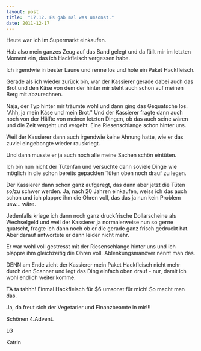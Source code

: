 ```yaml
---
layout: post
title:  "17.12. Es gab mal was umsonst."
date: 2011-12-17
---
```




Heute war ich im Supermarkt einkaufen.



Hab also mein ganzes Zeug auf das Band gelegt und da fällt mir im letzten Moment ein, das ich Hackfleisch vergessen habe.



Ich irgendwie in bester Laune und renne los und hole ein Paket Hackfleisch. 



Gerade als ich wieder zurück bin, war der Kassierer gerade dabei auch das Brot und den Käse von dem der hinter mir steht auch schon auf meinen Berg mit abzurechnen. 



Naja, der Typ hinter mir träumte wohl und dann ging das Gequatsche los. "Ahh, ja mein Käse und mein Brot." Und der Kassierer fragte dann auch noch von der Hälfte von meinen letzten Dingen, ob das auch seine wären und die Zeit vergeht und vergeht. Eine Riesenschlange schon hinter uns.



Weil der Kassierer dann auch irgendwie keine Ahnung hatte, wie er das zuviel eingebongte wieder rauskriegt.



Und dann musste er ja auch noch alle meine Sachen schön eintüten. 



Ich bin nun nicht der Tütenfan und versuchte dann soviele Dinge wie möglich in die schon bereits gepackten Tüten oben noch drauf zu legen.



Der Kassierer dann schon ganz aufgeregt, das dann aber jetzt die Tüten so/zu schwer werden. Ja, nach 20 Jahren einkaufen, weiss ich das auch schon und ich plappre ihm die Ohren voll, das das ja nun kein Problem usw… wäre.



Jedenfalls kriege ich dann noch ganz druckfrische Dollarscheine als Wechselgeld und weil der Kassierer ja normalerweise nun so gerne quatscht, fragte ich dann noch ob er die gerade ganz frisch gedruckt hat. Aber darauf antwortete er dann leider nicht mehr. 



Er war wohl voll gestresst mit der Riesenschlange hinter uns und ich plappre ihm gleichzeitig die Ohren voll. Ablenkungsmanöver nennt man das.



DENN am Ende zieht der Kassierer mein Paket Hackfleisch nicht mehr durch den Scanner und legt das Ding einfach oben drauf - nur, damit ich wohl endlich weiter komme.



TA ta tahhh! Einmal Hackfleisch für $6 umsonst für mich! So macht man das.



Ja, da freut sich der Vegetarier und Finanzbeamte in mir!!!



Schönen 4.Advent.



LG

Katrin
















